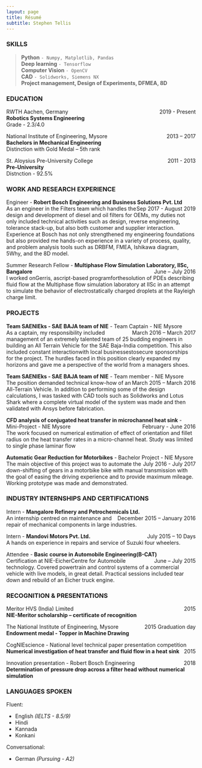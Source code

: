 ```yaml
---
layout: page
title: Résumé
subtitle: Stephen Tellis
---
```


<!--<span style="float: right; "><a href="{{ '/assets/resume.pdf' | prepend: site.baseurl }}"><strong>> Download as PDF</strong></a> </span>
<br>-->

### SKILLS
> **Python** ```- Numpy, Matplotlib, Pandas ```  
> **Deep learning** ```- Tensorflow ```  
> **Computer Vision** ```- OpenCV ```  
> **CAD** ```- Solidworks, Siemens NX ```  
> **Project management, Design of Experiments, DFMEA, 8D**  


### EDUCATION
RWTH Aachen, Germany <span style="float: right; ">2019 - Present</span>  
**Robotics Systems Engineering**  
Grade - 2.3/4.0
 
National Institute of Engineering, Mysore <span style="float: right; ">2013 – 2017</span>  
**Bachelors in Mechanical Engineering**  
Distinction with Gold Medal – 5th rank

St. Aloysius Pre-University College <span style="float: right; ">2011 - 2013</span>  
**Pre-University**  
Distnction - 92.5% 


### WORK AND RESEARCH EXPERIENCE

Engineer - **Robert Bosch Engineering and Business Solutions Pvt.
Ltd** <span style="float: right; ">Sep 2017 - August 2019</span>  
As an engineer in the Filters team which handles the design and development of diesel and oil filters for OEMs, my duties not only included technical activities such as design, reverse engineering, tolerance stack-up, but also both customer and supplier interaction.  
Experience at Bosch has not only strengthened my engineering foundations but also provided me hands-on experience in a variety of process, quality, and problem analysis tools such as DRBFM, FMEA, Ishikawa diagram, 5Why, and the 8D model.  
 
Summer Research Fellow - **Multiphase Flow Simulation Laboratory, IISc, Bangalore** <span style="float: right; ">June – July 2016</span>  
I worked onGerris, ascript-based programforthesolution of PDEs describing fluid flow at the Multiphase flow simulation laboratory at IISc in an attempt to simulate the behavior of electrostatically charged droplets at the Rayleigh charge limit.  


### PROJECTS

**Team SAENIEks - SAE BAJA team of NIE** - Team Captain - NIE Mysore <span style="float: right; ">March 2016 – March 2017</span>  
As a captain, my responsibility included management of an extremely talented team of 25 budding engineers in building an All Terrain Vehicle for the SAE Baja-India competition. This also included constant interactionwith local businessestosecure sponsorships for the project. The hurdles faced in this position clearly expanded my horizons and gave me a perspective of the world from a managers shoes.

**Team SAENIEks - SAE BAJA team of NIE** - Team member - NIE Mysore <span style="float: right; ">March 2015 – March 2016</span>  
The position demanded technical know-how of an All-Terrain Vehicle. In addition to performing some of the design calculations, I was tasked with CAD tools such as Solidworks and Lotus Shark where a complete virtual model of the system was made and then validated with Ansys before fabrication.  

**CFD analysis of conjugated heat transfer in microchannel heat sink** - Mini-Project - NIE Mysore <span style="float: right; ">February - June 2016</span>  
The work focused on numerical estimation of effect of orientation and fillet radius on the heat transfer rates in a micro-channel heat. Study was limited to single phase laminar flow  

**Automatic Gear Reduction for Motorbikes** - Bachelor Project - NIE Mysore <span style="float: right; ">July 2016 - July 2017</span>  
The main objective of this project was to automate the down-shifting of gears in a motorbike bike with manual transmission with the goal of easing the driving experience and to provide maximum mileage. Working prototype was made and demonstrated.  


### INDUSTRY INTERNSHIPS AND CERTIFICATIONS

Intern - **Mangalore Refinery and Petrochemicals Ltd.** <span style="float: right; ">December 2015 – January 2016</span>  
An internship centred on maintenance and repair of mechanical components in large industries.  

Intern - **Mandovi Motors Pvt. Ltd.** <span style="float: right; ">July 2015 – 10 Days</span>  
A hands on experience in repairs and service of Suzuki four wheelers.

Attendee - **Basic course in Automobile Engineering(B-CAT)** <span style="float: right; ">June – July 2015</span>  
Certification at NIE-EicherCentre for Automobile technology. Covered powertrain and control systems of a commercial vehicle with live models, in great detail. Practical sessions included tear down and rebuild of an Eicher truck engine.


### RECOGNITION & PRESENTATIONS

Meritor HVS (India) Limited <span style="float: right; ">2015</span>  
**NIE-Meritor scholarship – certificate of recognition**  

The National Institute of Engineering, Mysore <span style="float: right; ">2015 Graduation day</span>  
**Endowment medal - Topper in Machine Drawing**  

CogNIEscience - National level technical paper presentation competition <span style="float: right; ">2015</span>  
**Numerical investigation of heat transfer and fluid flow in a heat sink**  

Innovation presentation - Robert Bosch Engineering <span style="float: right; ">2018</span>  
**Determination of pressure drop across a filter head without numerical simulation**  

### LANGUAGES SPOKEN
Fluent:
- English *(IELTS - 8.5/9)*
- Hindi
- Kannada
- Konkani  

Conversational:
- German *(Pursuing - A2)*

